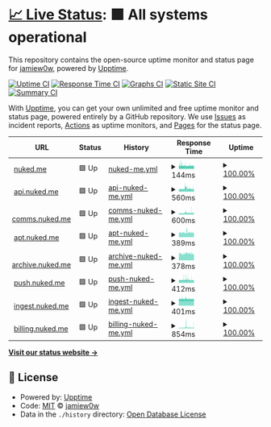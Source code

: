# [📈 Live Status](https://status.nuked.me): <!--live status--> **🟩 All systems operational**

This repository contains the open-source uptime monitor and status page for [jamiew0w](jamie.ie), powered by [Upptime](https://github.com/upptime/upptime).

[![Uptime CI](https://github.com/jamiew0w/status.nuked.me/workflows/Uptime%20CI/badge.svg)](https://github.com/upptime/upptime/actions?query=workflow%3A%22Uptime+CI%22)
[![Response Time CI](https://github.com/jamiew0w/status.nuked.me/workflows/Response%20Time%20CI/badge.svg)](https://github.com/upptime/upptime/actions?query=workflow%3A%22Response+Time+CI%22)
[![Graphs CI](https://github.com/jamiew0w/status.nuked.me/workflows/Graphs%20CI/badge.svg)](https://github.com/upptime/upptime/actions?query=workflow%3A%22Graphs+CI%22)
[![Static Site CI](https://github.com/jamiew0w/status.nuked.me/workflows/Static%20Site%20CI/badge.svg)](https://github.com/upptime/upptime/actions?query=workflow%3A%22Static+Site+CI%22)
[![Summary CI](https://github.com/jamiew0w/status.nuked.me/workflows/Summary%20CI/badge.svg)](https://github.com/upptime/upptime/actions?query=workflow%3A%22Summary+CI%22)

With [Upptime](https://upptime.js.org), you can get your own unlimited and free uptime monitor and status page, powered entirely by a GitHub repository. We use [Issues](https://github.com/jamiew0w/status.nuked.me/issues) as incident reports, [Actions](https://github.com/jamiew0w/status.nuked.me/actions) as uptime monitors, and [Pages](https://status.nuked.me) for the status page.

<!--start: status pages-->
<!-- This summary is generated by Upptime (https://github.com/upptime/upptime) -->
<!-- Do not edit this manually, your changes will be overwritten -->
<!-- prettier-ignore -->
| URL | Status | History | Response Time | Uptime |
| --- | ------ | ------- | ------------- | ------ |
| <img alt="" src="https://favicons.githubusercontent.com/nuked.me" height="13"> [nuked.me](https://nuked.me) | 🟩 Up | [nuked-me.yml](https://github.com/jamiew0w/status.nuked.me/commits/HEAD/history/nuked-me.yml) | <details><summary><img alt="Response time graph" src="./graphs/nuked-me/response-time-week.png" height="20"> 144ms</summary><br><a href="https://status.nuked.me/history/nuked-me"><img alt="Response time 241" src="https://img.shields.io/endpoint?url=https%3A%2F%2Fraw.githubusercontent.com%2Fjamiew0w%2Fstatus.nuked.me%2FHEAD%2Fapi%2Fnuked-me%2Fresponse-time.json"></a><br><a href="https://status.nuked.me/history/nuked-me"><img alt="24-hour response time 145" src="https://img.shields.io/endpoint?url=https%3A%2F%2Fraw.githubusercontent.com%2Fjamiew0w%2Fstatus.nuked.me%2FHEAD%2Fapi%2Fnuked-me%2Fresponse-time-day.json"></a><br><a href="https://status.nuked.me/history/nuked-me"><img alt="7-day response time 144" src="https://img.shields.io/endpoint?url=https%3A%2F%2Fraw.githubusercontent.com%2Fjamiew0w%2Fstatus.nuked.me%2FHEAD%2Fapi%2Fnuked-me%2Fresponse-time-week.json"></a><br><a href="https://status.nuked.me/history/nuked-me"><img alt="30-day response time 182" src="https://img.shields.io/endpoint?url=https%3A%2F%2Fraw.githubusercontent.com%2Fjamiew0w%2Fstatus.nuked.me%2FHEAD%2Fapi%2Fnuked-me%2Fresponse-time-month.json"></a><br><a href="https://status.nuked.me/history/nuked-me"><img alt="1-year response time 241" src="https://img.shields.io/endpoint?url=https%3A%2F%2Fraw.githubusercontent.com%2Fjamiew0w%2Fstatus.nuked.me%2FHEAD%2Fapi%2Fnuked-me%2Fresponse-time-year.json"></a></details> | <details><summary><a href="https://status.nuked.me/history/nuked-me">100.00%</a></summary><a href="https://status.nuked.me/history/nuked-me"><img alt="All-time uptime 100.00%" src="https://img.shields.io/endpoint?url=https%3A%2F%2Fraw.githubusercontent.com%2Fjamiew0w%2Fstatus.nuked.me%2FHEAD%2Fapi%2Fnuked-me%2Fuptime.json"></a><br><a href="https://status.nuked.me/history/nuked-me"><img alt="24-hour uptime 100.00%" src="https://img.shields.io/endpoint?url=https%3A%2F%2Fraw.githubusercontent.com%2Fjamiew0w%2Fstatus.nuked.me%2FHEAD%2Fapi%2Fnuked-me%2Fuptime-day.json"></a><br><a href="https://status.nuked.me/history/nuked-me"><img alt="7-day uptime 100.00%" src="https://img.shields.io/endpoint?url=https%3A%2F%2Fraw.githubusercontent.com%2Fjamiew0w%2Fstatus.nuked.me%2FHEAD%2Fapi%2Fnuked-me%2Fuptime-week.json"></a><br><a href="https://status.nuked.me/history/nuked-me"><img alt="30-day uptime 100.00%" src="https://img.shields.io/endpoint?url=https%3A%2F%2Fraw.githubusercontent.com%2Fjamiew0w%2Fstatus.nuked.me%2FHEAD%2Fapi%2Fnuked-me%2Fuptime-month.json"></a><br><a href="https://status.nuked.me/history/nuked-me"><img alt="1-year uptime 100.00%" src="https://img.shields.io/endpoint?url=https%3A%2F%2Fraw.githubusercontent.com%2Fjamiew0w%2Fstatus.nuked.me%2FHEAD%2Fapi%2Fnuked-me%2Fuptime-year.json"></a></details>
| <img alt="" src="https://favicons.githubusercontent.com/api.nuked.me" height="13"> [api.nuked.me](https://api.nuked.me) | 🟩 Up | [api-nuked-me.yml](https://github.com/jamiew0w/status.nuked.me/commits/HEAD/history/api-nuked-me.yml) | <details><summary><img alt="Response time graph" src="./graphs/api-nuked-me/response-time-week.png" height="20"> 560ms</summary><br><a href="https://status.nuked.me/history/api-nuked-me"><img alt="Response time 581" src="https://img.shields.io/endpoint?url=https%3A%2F%2Fraw.githubusercontent.com%2Fjamiew0w%2Fstatus.nuked.me%2FHEAD%2Fapi%2Fapi-nuked-me%2Fresponse-time.json"></a><br><a href="https://status.nuked.me/history/api-nuked-me"><img alt="24-hour response time 504" src="https://img.shields.io/endpoint?url=https%3A%2F%2Fraw.githubusercontent.com%2Fjamiew0w%2Fstatus.nuked.me%2FHEAD%2Fapi%2Fapi-nuked-me%2Fresponse-time-day.json"></a><br><a href="https://status.nuked.me/history/api-nuked-me"><img alt="7-day response time 560" src="https://img.shields.io/endpoint?url=https%3A%2F%2Fraw.githubusercontent.com%2Fjamiew0w%2Fstatus.nuked.me%2FHEAD%2Fapi%2Fapi-nuked-me%2Fresponse-time-week.json"></a><br><a href="https://status.nuked.me/history/api-nuked-me"><img alt="30-day response time 564" src="https://img.shields.io/endpoint?url=https%3A%2F%2Fraw.githubusercontent.com%2Fjamiew0w%2Fstatus.nuked.me%2FHEAD%2Fapi%2Fapi-nuked-me%2Fresponse-time-month.json"></a><br><a href="https://status.nuked.me/history/api-nuked-me"><img alt="1-year response time 581" src="https://img.shields.io/endpoint?url=https%3A%2F%2Fraw.githubusercontent.com%2Fjamiew0w%2Fstatus.nuked.me%2FHEAD%2Fapi%2Fapi-nuked-me%2Fresponse-time-year.json"></a></details> | <details><summary><a href="https://status.nuked.me/history/api-nuked-me">100.00%</a></summary><a href="https://status.nuked.me/history/api-nuked-me"><img alt="All-time uptime 100.00%" src="https://img.shields.io/endpoint?url=https%3A%2F%2Fraw.githubusercontent.com%2Fjamiew0w%2Fstatus.nuked.me%2FHEAD%2Fapi%2Fapi-nuked-me%2Fuptime.json"></a><br><a href="https://status.nuked.me/history/api-nuked-me"><img alt="24-hour uptime 100.00%" src="https://img.shields.io/endpoint?url=https%3A%2F%2Fraw.githubusercontent.com%2Fjamiew0w%2Fstatus.nuked.me%2FHEAD%2Fapi%2Fapi-nuked-me%2Fuptime-day.json"></a><br><a href="https://status.nuked.me/history/api-nuked-me"><img alt="7-day uptime 100.00%" src="https://img.shields.io/endpoint?url=https%3A%2F%2Fraw.githubusercontent.com%2Fjamiew0w%2Fstatus.nuked.me%2FHEAD%2Fapi%2Fapi-nuked-me%2Fuptime-week.json"></a><br><a href="https://status.nuked.me/history/api-nuked-me"><img alt="30-day uptime 100.00%" src="https://img.shields.io/endpoint?url=https%3A%2F%2Fraw.githubusercontent.com%2Fjamiew0w%2Fstatus.nuked.me%2FHEAD%2Fapi%2Fapi-nuked-me%2Fuptime-month.json"></a><br><a href="https://status.nuked.me/history/api-nuked-me"><img alt="1-year uptime 100.00%" src="https://img.shields.io/endpoint?url=https%3A%2F%2Fraw.githubusercontent.com%2Fjamiew0w%2Fstatus.nuked.me%2FHEAD%2Fapi%2Fapi-nuked-me%2Fuptime-year.json"></a></details>
| <img alt="" src="https://favicons.githubusercontent.com/comms.nuked.me" height="13"> [comms.nuked.me](https://comms.nuked.me) | 🟩 Up | [comms-nuked-me.yml](https://github.com/jamiew0w/status.nuked.me/commits/HEAD/history/comms-nuked-me.yml) | <details><summary><img alt="Response time graph" src="./graphs/comms-nuked-me/response-time-week.png" height="20"> 600ms</summary><br><a href="https://status.nuked.me/history/comms-nuked-me"><img alt="Response time 565" src="https://img.shields.io/endpoint?url=https%3A%2F%2Fraw.githubusercontent.com%2Fjamiew0w%2Fstatus.nuked.me%2FHEAD%2Fapi%2Fcomms-nuked-me%2Fresponse-time.json"></a><br><a href="https://status.nuked.me/history/comms-nuked-me"><img alt="24-hour response time 543" src="https://img.shields.io/endpoint?url=https%3A%2F%2Fraw.githubusercontent.com%2Fjamiew0w%2Fstatus.nuked.me%2FHEAD%2Fapi%2Fcomms-nuked-me%2Fresponse-time-day.json"></a><br><a href="https://status.nuked.me/history/comms-nuked-me"><img alt="7-day response time 600" src="https://img.shields.io/endpoint?url=https%3A%2F%2Fraw.githubusercontent.com%2Fjamiew0w%2Fstatus.nuked.me%2FHEAD%2Fapi%2Fcomms-nuked-me%2Fresponse-time-week.json"></a><br><a href="https://status.nuked.me/history/comms-nuked-me"><img alt="30-day response time 562" src="https://img.shields.io/endpoint?url=https%3A%2F%2Fraw.githubusercontent.com%2Fjamiew0w%2Fstatus.nuked.me%2FHEAD%2Fapi%2Fcomms-nuked-me%2Fresponse-time-month.json"></a><br><a href="https://status.nuked.me/history/comms-nuked-me"><img alt="1-year response time 565" src="https://img.shields.io/endpoint?url=https%3A%2F%2Fraw.githubusercontent.com%2Fjamiew0w%2Fstatus.nuked.me%2FHEAD%2Fapi%2Fcomms-nuked-me%2Fresponse-time-year.json"></a></details> | <details><summary><a href="https://status.nuked.me/history/comms-nuked-me">100.00%</a></summary><a href="https://status.nuked.me/history/comms-nuked-me"><img alt="All-time uptime 100.00%" src="https://img.shields.io/endpoint?url=https%3A%2F%2Fraw.githubusercontent.com%2Fjamiew0w%2Fstatus.nuked.me%2FHEAD%2Fapi%2Fcomms-nuked-me%2Fuptime.json"></a><br><a href="https://status.nuked.me/history/comms-nuked-me"><img alt="24-hour uptime 100.00%" src="https://img.shields.io/endpoint?url=https%3A%2F%2Fraw.githubusercontent.com%2Fjamiew0w%2Fstatus.nuked.me%2FHEAD%2Fapi%2Fcomms-nuked-me%2Fuptime-day.json"></a><br><a href="https://status.nuked.me/history/comms-nuked-me"><img alt="7-day uptime 100.00%" src="https://img.shields.io/endpoint?url=https%3A%2F%2Fraw.githubusercontent.com%2Fjamiew0w%2Fstatus.nuked.me%2FHEAD%2Fapi%2Fcomms-nuked-me%2Fuptime-week.json"></a><br><a href="https://status.nuked.me/history/comms-nuked-me"><img alt="30-day uptime 100.00%" src="https://img.shields.io/endpoint?url=https%3A%2F%2Fraw.githubusercontent.com%2Fjamiew0w%2Fstatus.nuked.me%2FHEAD%2Fapi%2Fcomms-nuked-me%2Fuptime-month.json"></a><br><a href="https://status.nuked.me/history/comms-nuked-me"><img alt="1-year uptime 100.00%" src="https://img.shields.io/endpoint?url=https%3A%2F%2Fraw.githubusercontent.com%2Fjamiew0w%2Fstatus.nuked.me%2FHEAD%2Fapi%2Fcomms-nuked-me%2Fuptime-year.json"></a></details>
| <img alt="" src="https://favicons.githubusercontent.com/apt.nuked.me" height="13"> [apt.nuked.me](https://apt.nuked.me) | 🟩 Up | [apt-nuked-me.yml](https://github.com/jamiew0w/status.nuked.me/commits/HEAD/history/apt-nuked-me.yml) | <details><summary><img alt="Response time graph" src="./graphs/apt-nuked-me/response-time-week.png" height="20"> 389ms</summary><br><a href="https://status.nuked.me/history/apt-nuked-me"><img alt="Response time 389" src="https://img.shields.io/endpoint?url=https%3A%2F%2Fraw.githubusercontent.com%2Fjamiew0w%2Fstatus.nuked.me%2FHEAD%2Fapi%2Fapt-nuked-me%2Fresponse-time.json"></a><br><a href="https://status.nuked.me/history/apt-nuked-me"><img alt="24-hour response time 389" src="https://img.shields.io/endpoint?url=https%3A%2F%2Fraw.githubusercontent.com%2Fjamiew0w%2Fstatus.nuked.me%2FHEAD%2Fapi%2Fapt-nuked-me%2Fresponse-time-day.json"></a><br><a href="https://status.nuked.me/history/apt-nuked-me"><img alt="7-day response time 389" src="https://img.shields.io/endpoint?url=https%3A%2F%2Fraw.githubusercontent.com%2Fjamiew0w%2Fstatus.nuked.me%2FHEAD%2Fapi%2Fapt-nuked-me%2Fresponse-time-week.json"></a><br><a href="https://status.nuked.me/history/apt-nuked-me"><img alt="30-day response time 389" src="https://img.shields.io/endpoint?url=https%3A%2F%2Fraw.githubusercontent.com%2Fjamiew0w%2Fstatus.nuked.me%2FHEAD%2Fapi%2Fapt-nuked-me%2Fresponse-time-month.json"></a><br><a href="https://status.nuked.me/history/apt-nuked-me"><img alt="1-year response time 389" src="https://img.shields.io/endpoint?url=https%3A%2F%2Fraw.githubusercontent.com%2Fjamiew0w%2Fstatus.nuked.me%2FHEAD%2Fapi%2Fapt-nuked-me%2Fresponse-time-year.json"></a></details> | <details><summary><a href="https://status.nuked.me/history/apt-nuked-me">100.00%</a></summary><a href="https://status.nuked.me/history/apt-nuked-me"><img alt="All-time uptime 100.00%" src="https://img.shields.io/endpoint?url=https%3A%2F%2Fraw.githubusercontent.com%2Fjamiew0w%2Fstatus.nuked.me%2FHEAD%2Fapi%2Fapt-nuked-me%2Fuptime.json"></a><br><a href="https://status.nuked.me/history/apt-nuked-me"><img alt="24-hour uptime 100.00%" src="https://img.shields.io/endpoint?url=https%3A%2F%2Fraw.githubusercontent.com%2Fjamiew0w%2Fstatus.nuked.me%2FHEAD%2Fapi%2Fapt-nuked-me%2Fuptime-day.json"></a><br><a href="https://status.nuked.me/history/apt-nuked-me"><img alt="7-day uptime 100.00%" src="https://img.shields.io/endpoint?url=https%3A%2F%2Fraw.githubusercontent.com%2Fjamiew0w%2Fstatus.nuked.me%2FHEAD%2Fapi%2Fapt-nuked-me%2Fuptime-week.json"></a><br><a href="https://status.nuked.me/history/apt-nuked-me"><img alt="30-day uptime 100.00%" src="https://img.shields.io/endpoint?url=https%3A%2F%2Fraw.githubusercontent.com%2Fjamiew0w%2Fstatus.nuked.me%2FHEAD%2Fapi%2Fapt-nuked-me%2Fuptime-month.json"></a><br><a href="https://status.nuked.me/history/apt-nuked-me"><img alt="1-year uptime 100.00%" src="https://img.shields.io/endpoint?url=https%3A%2F%2Fraw.githubusercontent.com%2Fjamiew0w%2Fstatus.nuked.me%2FHEAD%2Fapi%2Fapt-nuked-me%2Fuptime-year.json"></a></details>
| <img alt="" src="https://favicons.githubusercontent.com/archive.nuked.me" height="13"> [archive.nuked.me](https://archive.nuked.me) | 🟩 Up | [archive-nuked-me.yml](https://github.com/jamiew0w/status.nuked.me/commits/HEAD/history/archive-nuked-me.yml) | <details><summary><img alt="Response time graph" src="./graphs/archive-nuked-me/response-time-week.png" height="20"> 378ms</summary><br><a href="https://status.nuked.me/history/archive-nuked-me"><img alt="Response time 378" src="https://img.shields.io/endpoint?url=https%3A%2F%2Fraw.githubusercontent.com%2Fjamiew0w%2Fstatus.nuked.me%2FHEAD%2Fapi%2Farchive-nuked-me%2Fresponse-time.json"></a><br><a href="https://status.nuked.me/history/archive-nuked-me"><img alt="24-hour response time 378" src="https://img.shields.io/endpoint?url=https%3A%2F%2Fraw.githubusercontent.com%2Fjamiew0w%2Fstatus.nuked.me%2FHEAD%2Fapi%2Farchive-nuked-me%2Fresponse-time-day.json"></a><br><a href="https://status.nuked.me/history/archive-nuked-me"><img alt="7-day response time 378" src="https://img.shields.io/endpoint?url=https%3A%2F%2Fraw.githubusercontent.com%2Fjamiew0w%2Fstatus.nuked.me%2FHEAD%2Fapi%2Farchive-nuked-me%2Fresponse-time-week.json"></a><br><a href="https://status.nuked.me/history/archive-nuked-me"><img alt="30-day response time 378" src="https://img.shields.io/endpoint?url=https%3A%2F%2Fraw.githubusercontent.com%2Fjamiew0w%2Fstatus.nuked.me%2FHEAD%2Fapi%2Farchive-nuked-me%2Fresponse-time-month.json"></a><br><a href="https://status.nuked.me/history/archive-nuked-me"><img alt="1-year response time 378" src="https://img.shields.io/endpoint?url=https%3A%2F%2Fraw.githubusercontent.com%2Fjamiew0w%2Fstatus.nuked.me%2FHEAD%2Fapi%2Farchive-nuked-me%2Fresponse-time-year.json"></a></details> | <details><summary><a href="https://status.nuked.me/history/archive-nuked-me">100.00%</a></summary><a href="https://status.nuked.me/history/archive-nuked-me"><img alt="All-time uptime 100.00%" src="https://img.shields.io/endpoint?url=https%3A%2F%2Fraw.githubusercontent.com%2Fjamiew0w%2Fstatus.nuked.me%2FHEAD%2Fapi%2Farchive-nuked-me%2Fuptime.json"></a><br><a href="https://status.nuked.me/history/archive-nuked-me"><img alt="24-hour uptime 100.00%" src="https://img.shields.io/endpoint?url=https%3A%2F%2Fraw.githubusercontent.com%2Fjamiew0w%2Fstatus.nuked.me%2FHEAD%2Fapi%2Farchive-nuked-me%2Fuptime-day.json"></a><br><a href="https://status.nuked.me/history/archive-nuked-me"><img alt="7-day uptime 100.00%" src="https://img.shields.io/endpoint?url=https%3A%2F%2Fraw.githubusercontent.com%2Fjamiew0w%2Fstatus.nuked.me%2FHEAD%2Fapi%2Farchive-nuked-me%2Fuptime-week.json"></a><br><a href="https://status.nuked.me/history/archive-nuked-me"><img alt="30-day uptime 100.00%" src="https://img.shields.io/endpoint?url=https%3A%2F%2Fraw.githubusercontent.com%2Fjamiew0w%2Fstatus.nuked.me%2FHEAD%2Fapi%2Farchive-nuked-me%2Fuptime-month.json"></a><br><a href="https://status.nuked.me/history/archive-nuked-me"><img alt="1-year uptime 100.00%" src="https://img.shields.io/endpoint?url=https%3A%2F%2Fraw.githubusercontent.com%2Fjamiew0w%2Fstatus.nuked.me%2FHEAD%2Fapi%2Farchive-nuked-me%2Fuptime-year.json"></a></details>
| <img alt="" src="https://favicons.githubusercontent.com/push.nuked.me" height="13"> [push.nuked.me](https://push.nuked.me) | 🟩 Up | [push-nuked-me.yml](https://github.com/jamiew0w/status.nuked.me/commits/HEAD/history/push-nuked-me.yml) | <details><summary><img alt="Response time graph" src="./graphs/push-nuked-me/response-time-week.png" height="20"> 412ms</summary><br><a href="https://status.nuked.me/history/push-nuked-me"><img alt="Response time 451" src="https://img.shields.io/endpoint?url=https%3A%2F%2Fraw.githubusercontent.com%2Fjamiew0w%2Fstatus.nuked.me%2FHEAD%2Fapi%2Fpush-nuked-me%2Fresponse-time.json"></a><br><a href="https://status.nuked.me/history/push-nuked-me"><img alt="24-hour response time 379" src="https://img.shields.io/endpoint?url=https%3A%2F%2Fraw.githubusercontent.com%2Fjamiew0w%2Fstatus.nuked.me%2FHEAD%2Fapi%2Fpush-nuked-me%2Fresponse-time-day.json"></a><br><a href="https://status.nuked.me/history/push-nuked-me"><img alt="7-day response time 412" src="https://img.shields.io/endpoint?url=https%3A%2F%2Fraw.githubusercontent.com%2Fjamiew0w%2Fstatus.nuked.me%2FHEAD%2Fapi%2Fpush-nuked-me%2Fresponse-time-week.json"></a><br><a href="https://status.nuked.me/history/push-nuked-me"><img alt="30-day response time 434" src="https://img.shields.io/endpoint?url=https%3A%2F%2Fraw.githubusercontent.com%2Fjamiew0w%2Fstatus.nuked.me%2FHEAD%2Fapi%2Fpush-nuked-me%2Fresponse-time-month.json"></a><br><a href="https://status.nuked.me/history/push-nuked-me"><img alt="1-year response time 451" src="https://img.shields.io/endpoint?url=https%3A%2F%2Fraw.githubusercontent.com%2Fjamiew0w%2Fstatus.nuked.me%2FHEAD%2Fapi%2Fpush-nuked-me%2Fresponse-time-year.json"></a></details> | <details><summary><a href="https://status.nuked.me/history/push-nuked-me">100.00%</a></summary><a href="https://status.nuked.me/history/push-nuked-me"><img alt="All-time uptime 100.00%" src="https://img.shields.io/endpoint?url=https%3A%2F%2Fraw.githubusercontent.com%2Fjamiew0w%2Fstatus.nuked.me%2FHEAD%2Fapi%2Fpush-nuked-me%2Fuptime.json"></a><br><a href="https://status.nuked.me/history/push-nuked-me"><img alt="24-hour uptime 100.00%" src="https://img.shields.io/endpoint?url=https%3A%2F%2Fraw.githubusercontent.com%2Fjamiew0w%2Fstatus.nuked.me%2FHEAD%2Fapi%2Fpush-nuked-me%2Fuptime-day.json"></a><br><a href="https://status.nuked.me/history/push-nuked-me"><img alt="7-day uptime 100.00%" src="https://img.shields.io/endpoint?url=https%3A%2F%2Fraw.githubusercontent.com%2Fjamiew0w%2Fstatus.nuked.me%2FHEAD%2Fapi%2Fpush-nuked-me%2Fuptime-week.json"></a><br><a href="https://status.nuked.me/history/push-nuked-me"><img alt="30-day uptime 100.00%" src="https://img.shields.io/endpoint?url=https%3A%2F%2Fraw.githubusercontent.com%2Fjamiew0w%2Fstatus.nuked.me%2FHEAD%2Fapi%2Fpush-nuked-me%2Fuptime-month.json"></a><br><a href="https://status.nuked.me/history/push-nuked-me"><img alt="1-year uptime 100.00%" src="https://img.shields.io/endpoint?url=https%3A%2F%2Fraw.githubusercontent.com%2Fjamiew0w%2Fstatus.nuked.me%2FHEAD%2Fapi%2Fpush-nuked-me%2Fuptime-year.json"></a></details>
| <img alt="" src="https://favicons.githubusercontent.com/ingest.nuked.me" height="13"> [ingest.nuked.me](https://ingest.nuked.me) | 🟩 Up | [ingest-nuked-me.yml](https://github.com/jamiew0w/status.nuked.me/commits/HEAD/history/ingest-nuked-me.yml) | <details><summary><img alt="Response time graph" src="./graphs/ingest-nuked-me/response-time-week.png" height="20"> 401ms</summary><br><a href="https://status.nuked.me/history/ingest-nuked-me"><img alt="Response time 437" src="https://img.shields.io/endpoint?url=https%3A%2F%2Fraw.githubusercontent.com%2Fjamiew0w%2Fstatus.nuked.me%2FHEAD%2Fapi%2Fingest-nuked-me%2Fresponse-time.json"></a><br><a href="https://status.nuked.me/history/ingest-nuked-me"><img alt="24-hour response time 403" src="https://img.shields.io/endpoint?url=https%3A%2F%2Fraw.githubusercontent.com%2Fjamiew0w%2Fstatus.nuked.me%2FHEAD%2Fapi%2Fingest-nuked-me%2Fresponse-time-day.json"></a><br><a href="https://status.nuked.me/history/ingest-nuked-me"><img alt="7-day response time 401" src="https://img.shields.io/endpoint?url=https%3A%2F%2Fraw.githubusercontent.com%2Fjamiew0w%2Fstatus.nuked.me%2FHEAD%2Fapi%2Fingest-nuked-me%2Fresponse-time-week.json"></a><br><a href="https://status.nuked.me/history/ingest-nuked-me"><img alt="30-day response time 425" src="https://img.shields.io/endpoint?url=https%3A%2F%2Fraw.githubusercontent.com%2Fjamiew0w%2Fstatus.nuked.me%2FHEAD%2Fapi%2Fingest-nuked-me%2Fresponse-time-month.json"></a><br><a href="https://status.nuked.me/history/ingest-nuked-me"><img alt="1-year response time 437" src="https://img.shields.io/endpoint?url=https%3A%2F%2Fraw.githubusercontent.com%2Fjamiew0w%2Fstatus.nuked.me%2FHEAD%2Fapi%2Fingest-nuked-me%2Fresponse-time-year.json"></a></details> | <details><summary><a href="https://status.nuked.me/history/ingest-nuked-me">100.00%</a></summary><a href="https://status.nuked.me/history/ingest-nuked-me"><img alt="All-time uptime 100.00%" src="https://img.shields.io/endpoint?url=https%3A%2F%2Fraw.githubusercontent.com%2Fjamiew0w%2Fstatus.nuked.me%2FHEAD%2Fapi%2Fingest-nuked-me%2Fuptime.json"></a><br><a href="https://status.nuked.me/history/ingest-nuked-me"><img alt="24-hour uptime 100.00%" src="https://img.shields.io/endpoint?url=https%3A%2F%2Fraw.githubusercontent.com%2Fjamiew0w%2Fstatus.nuked.me%2FHEAD%2Fapi%2Fingest-nuked-me%2Fuptime-day.json"></a><br><a href="https://status.nuked.me/history/ingest-nuked-me"><img alt="7-day uptime 100.00%" src="https://img.shields.io/endpoint?url=https%3A%2F%2Fraw.githubusercontent.com%2Fjamiew0w%2Fstatus.nuked.me%2FHEAD%2Fapi%2Fingest-nuked-me%2Fuptime-week.json"></a><br><a href="https://status.nuked.me/history/ingest-nuked-me"><img alt="30-day uptime 100.00%" src="https://img.shields.io/endpoint?url=https%3A%2F%2Fraw.githubusercontent.com%2Fjamiew0w%2Fstatus.nuked.me%2FHEAD%2Fapi%2Fingest-nuked-me%2Fuptime-month.json"></a><br><a href="https://status.nuked.me/history/ingest-nuked-me"><img alt="1-year uptime 100.00%" src="https://img.shields.io/endpoint?url=https%3A%2F%2Fraw.githubusercontent.com%2Fjamiew0w%2Fstatus.nuked.me%2FHEAD%2Fapi%2Fingest-nuked-me%2Fuptime-year.json"></a></details>
| <img alt="" src="https://favicons.githubusercontent.com/billing.nuked.me" height="13"> [billing.nuked.me](https://billing.nuked.me) | 🟩 Up | [billing-nuked-me.yml](https://github.com/jamiew0w/status.nuked.me/commits/HEAD/history/billing-nuked-me.yml) | <details><summary><img alt="Response time graph" src="./graphs/billing-nuked-me/response-time-week.png" height="20"> 854ms</summary><br><a href="https://status.nuked.me/history/billing-nuked-me"><img alt="Response time 754" src="https://img.shields.io/endpoint?url=https%3A%2F%2Fraw.githubusercontent.com%2Fjamiew0w%2Fstatus.nuked.me%2FHEAD%2Fapi%2Fbilling-nuked-me%2Fresponse-time.json"></a><br><a href="https://status.nuked.me/history/billing-nuked-me"><img alt="24-hour response time 797" src="https://img.shields.io/endpoint?url=https%3A%2F%2Fraw.githubusercontent.com%2Fjamiew0w%2Fstatus.nuked.me%2FHEAD%2Fapi%2Fbilling-nuked-me%2Fresponse-time-day.json"></a><br><a href="https://status.nuked.me/history/billing-nuked-me"><img alt="7-day response time 854" src="https://img.shields.io/endpoint?url=https%3A%2F%2Fraw.githubusercontent.com%2Fjamiew0w%2Fstatus.nuked.me%2FHEAD%2Fapi%2Fbilling-nuked-me%2Fresponse-time-week.json"></a><br><a href="https://status.nuked.me/history/billing-nuked-me"><img alt="30-day response time 754" src="https://img.shields.io/endpoint?url=https%3A%2F%2Fraw.githubusercontent.com%2Fjamiew0w%2Fstatus.nuked.me%2FHEAD%2Fapi%2Fbilling-nuked-me%2Fresponse-time-month.json"></a><br><a href="https://status.nuked.me/history/billing-nuked-me"><img alt="1-year response time 754" src="https://img.shields.io/endpoint?url=https%3A%2F%2Fraw.githubusercontent.com%2Fjamiew0w%2Fstatus.nuked.me%2FHEAD%2Fapi%2Fbilling-nuked-me%2Fresponse-time-year.json"></a></details> | <details><summary><a href="https://status.nuked.me/history/billing-nuked-me">100.00%</a></summary><a href="https://status.nuked.me/history/billing-nuked-me"><img alt="All-time uptime 100.00%" src="https://img.shields.io/endpoint?url=https%3A%2F%2Fraw.githubusercontent.com%2Fjamiew0w%2Fstatus.nuked.me%2FHEAD%2Fapi%2Fbilling-nuked-me%2Fuptime.json"></a><br><a href="https://status.nuked.me/history/billing-nuked-me"><img alt="24-hour uptime 100.00%" src="https://img.shields.io/endpoint?url=https%3A%2F%2Fraw.githubusercontent.com%2Fjamiew0w%2Fstatus.nuked.me%2FHEAD%2Fapi%2Fbilling-nuked-me%2Fuptime-day.json"></a><br><a href="https://status.nuked.me/history/billing-nuked-me"><img alt="7-day uptime 100.00%" src="https://img.shields.io/endpoint?url=https%3A%2F%2Fraw.githubusercontent.com%2Fjamiew0w%2Fstatus.nuked.me%2FHEAD%2Fapi%2Fbilling-nuked-me%2Fuptime-week.json"></a><br><a href="https://status.nuked.me/history/billing-nuked-me"><img alt="30-day uptime 100.00%" src="https://img.shields.io/endpoint?url=https%3A%2F%2Fraw.githubusercontent.com%2Fjamiew0w%2Fstatus.nuked.me%2FHEAD%2Fapi%2Fbilling-nuked-me%2Fuptime-month.json"></a><br><a href="https://status.nuked.me/history/billing-nuked-me"><img alt="1-year uptime 100.00%" src="https://img.shields.io/endpoint?url=https%3A%2F%2Fraw.githubusercontent.com%2Fjamiew0w%2Fstatus.nuked.me%2FHEAD%2Fapi%2Fbilling-nuked-me%2Fuptime-year.json"></a></details>

<!--end: status pages-->

[**Visit our status website →**](https://status.nuked.me)

## 📄 License

- Powered by: [Upptime](https://github.com/upptime/upptime)
- Code: [MIT](./LICENSE) © [jamiew0w](jamie.ie)
- Data in the `./history` directory: [Open Database License](https://opendatacommons.org/licenses/odbl/1-0/)

